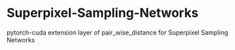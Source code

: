 # Superpixel-Sampling-Networks
pytorch-cuda extension layer of pair_wise_distance for Superpixel Sampling Networks
